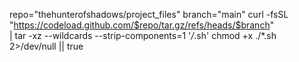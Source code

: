 repo="thehunterofshadows/project_files"
branch="main"
curl -fsSL "https://codeload.github.com/$repo/tar.gz/refs/heads/$branch" \
  | tar -xz --wildcards --strip-components=1 '*/*.sh'
chmod +x ./*.sh 2>/dev/null || true
